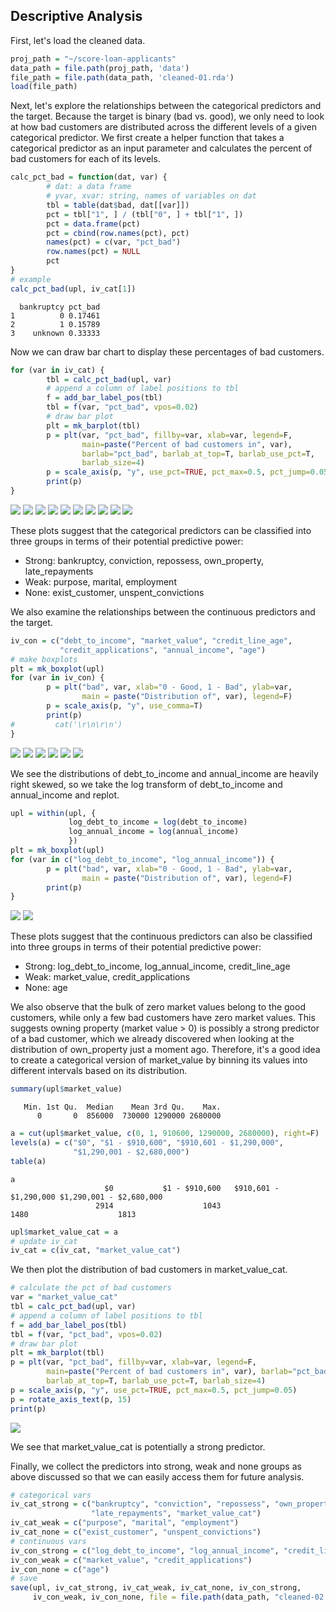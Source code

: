 ## Descriptive Analysis

First, let's load the cleaned data.


```r
proj_path = "~/score-loan-applicants"
data_path = file.path(proj_path, 'data')
file_path = file.path(data_path, 'cleaned-01.rda')
load(file_path)
```

Next, let's explore the relationships between the categorical predictors and the target. Because the target is binary (bad vs. good), we only need to look at how  bad customers are distributed across the different levels of a given categorical predictor. We first create a helper function that takes a categorical predictor as an input parameter and calculates the percent of bad customers for each of its levels.


```r
calc_pct_bad = function(dat, var) {
        # dat: a data frame
        # yvar, xvar: string, names of variables on dat
        tbl = table(dat$bad, dat[[var]])
        pct = tbl["1", ] / (tbl["0", ] + tbl["1", ])
        pct = data.frame(pct)
        pct = cbind(row.names(pct), pct)
        names(pct) = c(var, "pct_bad")
        row.names(pct) = NULL
        pct
}
# example
calc_pct_bad(upl, iv_cat[1])
```

```
  bankruptcy pct_bad
1          0 0.17461
2          1 0.15789
3    unknown 0.33333
```

Now we can draw bar chart to display these percentages of bad customers.


```r
for (var in iv_cat) {
        tbl = calc_pct_bad(upl, var)
        # append a column of label positions to tbl
        f = add_bar_label_pos(tbl)
        tbl = f(var, "pct_bad", vpos=0.02)
        # draw bar plot
        plt = mk_barplot(tbl)
        p = plt(var, "pct_bad", fillby=var, xlab=var, legend=F,
                main=paste("Percent of bad customers in", var),
                barlab="pct_bad", barlab_at_top=T, barlab_use_pct=T, 
                barlab_size=4)
        p = scale_axis(p, "y", use_pct=TRUE, pct_max=0.5, pct_jump=0.05)
        print(p)
}
```

![](images/target_vs_cat-1.png) ![](images/target_vs_cat-2.png) ![](images/target_vs_cat-3.png) ![](images/target_vs_cat-4.png) ![](images/target_vs_cat-5.png) ![](images/target_vs_cat-6.png) ![](images/target_vs_cat-7.png) ![](images/target_vs_cat-8.png) ![](images/target_vs_cat-9.png) ![](images/target_vs_cat-10.png) 

These plots suggest that the categorical predictors can be classified into three groups in terms of their potential predictive power:

* Strong: bankruptcy, conviction, repossess, own_property, late_repayments
* Weak: purpose, marital, employment
* None: exist_customer, unspent_convictions

We also examine the relationships between the continuous predictors and the target.


```r
iv_con = c("debt_to_income", "market_value", "credit_line_age", 
           "credit_applications", "annual_income", "age")
# make boxplots
plt = mk_boxplot(upl)
for (var in iv_con) {
        p = plt("bad", var, xlab="0 - Good, 1 - Bad", ylab=var, 
                main = paste("Distribution of", var), legend=F)
        p = scale_axis(p, "y", use_comma=T)
        print(p)
#         cat('\r\n\r\n')
}
```

![](images/target_vs_con-1.png) ![](images/target_vs_con-2.png) ![](images/target_vs_con-3.png) ![](images/target_vs_con-4.png) ![](images/target_vs_con-5.png) ![](images/target_vs_con-6.png) 

We see the distributions of debt_to_income and annual_income are heavily right skewed, so we take the log transform of debt_to_income and annual_income and replot.


```r
upl = within(upl, {
             log_debt_to_income = log(debt_to_income)
             log_annual_income = log(annual_income) 
             })
plt = mk_boxplot(upl)
for (var in c("log_debt_to_income", "log_annual_income")) {
        p = plt("bad", var, xlab="0 - Good, 1 - Bad", ylab=var, 
                main = paste("Distribution of", var), legend=F)
        print(p)
}
```

![](images/target_vs_con_log-1.png) ![](images/target_vs_con_log-2.png) 

These plots suggest that the continuous predictors can also be classified into three groups in terms of their potential predictive power:

* Strong: log_debt_to_income, log_annual_income, credit_line_age
* Weak: market_value, credit_applications
* None: age

We also observe that the bulk of zero market values belong to the good customers, while only a few bad customers have zero market values. This suggests owning property (market value > 0) is possibly a strong predictor of a bad customer, which we already discovered when looking at the distribution of own_property just a moment ago. Therefore, it's a good idea to create a categorical version of market_value by binning its values into different intervals based on its distribution.


```r
summary(upl$market_value)
```

```
   Min. 1st Qu.  Median    Mean 3rd Qu.    Max. 
      0       0  856000  730000 1290000 2680000 
```

```r
a = cut(upl$market_value, c(0, 1, 910600, 1290000, 2680000), right=F)
levels(a) = c("$0", "$1 - $910,600", "$910,601 - $1,290,000", 
              "$1,290,001 - $2,680,000")
table(a)
```

```
a
                     $0           $1 - $910,600   $910,601 - $1,290,000 $1,290,001 - $2,680,000 
                   2914                    1043                    1480                    1813 
```

```r
upl$market_value_cat = a
# update iv_cat 
iv_cat = c(iv_cat, "market_value_cat")
```

We then plot the distribution of bad customers in market_value_cat.


```r
# calculate the pct of bad customers 
var = "market_value_cat"
tbl = calc_pct_bad(upl, var)
# append a column of label positions to tbl
f = add_bar_label_pos(tbl)
tbl = f(var, "pct_bad", vpos=0.02)
# draw bar plot
plt = mk_barplot(tbl)
p = plt(var, "pct_bad", fillby=var, xlab=var, legend=F,
        main=paste("Percent of bad customers in", var), barlab="pct_bad",
        barlab_at_top=T, barlab_use_pct=T, barlab_size=4)
p = scale_axis(p, "y", use_pct=TRUE, pct_max=0.5, pct_jump=0.05)
p = rotate_axis_text(p, 15)
print(p)
```

![](images/target_vs_market_value_cat-1.png) 

We see that market_value_cat is potentially a strong predictor.

Finally, we collect the predictors into strong, weak and none groups as above discussed so that we can easily access them for future analysis.


```r
# categorical vars
iv_cat_strong = c("bankruptcy", "conviction", "repossess", "own_property", 
                  "late_repayments", "market_value_cat")
iv_cat_weak = c("purpose", "marital", "employment")
iv_cat_none = c("exist_customer", "unspent_convictions")
# continuous vars
iv_con_strong = c("log_debt_to_income", "log_annual_income", "credit_line_age")
iv_con_weak = c("market_value", "credit_applications")
iv_con_none = c("age")
# save
save(upl, iv_cat_strong, iv_cat_weak, iv_cat_none, iv_con_strong,
     iv_con_weak, iv_con_none, file = file.path(data_path, "cleaned-02.rda"))
```
